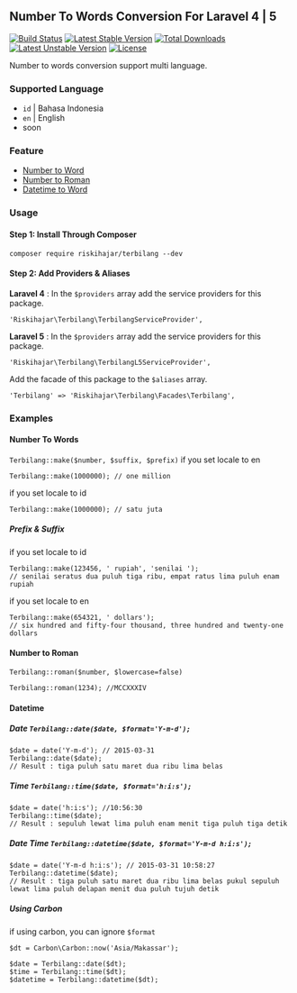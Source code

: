 ## Number To Words Conversion For Laravel 4 | 5
[![Build Status](https://travis-ci.org/riskihajar/terbilang.svg?branch=master)](https://travis-ci.org/riskihajar/terbilang)
[![Latest Stable Version](https://poser.pugx.org/riskihajar/terbilang/v/stable.svg)](https://packagist.org/packages/riskihajar/terbilang)
[![Total Downloads](https://poser.pugx.org/riskihajar/terbilang/downloads.svg)](https://packagist.org/packages/riskihajar/terbilang)
[![Latest Unstable Version](https://poser.pugx.org/riskihajar/terbilang/v/unstable.svg)](https://packagist.org/packages/riskihajar/terbilang)
[![License](https://poser.pugx.org/riskihajar/terbilang/license.svg)](https://github.com/riskihajar/terbilang/blob/master/LICENSE)

Number to words conversion support multi language.

### Supported Language
* `id` | Bahasa Indonesia
* `en` | English
* soon

### Feature
* [Number to Word](https://github.com/riskihajar/terbilang#number-to-words)
* [Number to Roman](https://github.com/riskihajar/terbilang#number-to-roman)
* [Datetime to Word](https://github.com/riskihajar/terbilang#datetime)

### Usage

#### Step 1: Install Through Composer
```
composer require riskihajar/terbilang --dev
````

#### Step 2: Add Providers & Aliases
**Laravel 4** : In the `$providers` array add the service providers for this package.
```
'Riskihajar\Terbilang\TerbilangServiceProvider',
```
**Laravel 5** : In the `$providers` array add the service providers for this package.
```
'Riskihajar\Terbilang\TerbilangL5ServiceProvider',
```
Add the facade of this package to the `$aliases` array.
```
'Terbilang' => 'Riskihajar\Terbilang\Facades\Terbilang',
```

### Examples
#### Number To Words
`Terbilang::make($number, $suffix, $prefix)`
if you set locale to en
```
Terbilang::make(1000000); // one million
```
if you set locale to id
```
Terbilang::make(1000000); // satu juta
```

##### Prefix & Suffix
if you set locale to id
```
Terbilang::make(123456, ' rupiah', 'senilai ');
// senilai seratus dua puluh tiga ribu, empat ratus lima puluh enam rupiah
```
if you set locale to en
```
Terbilang::make(654321, ' dollars');
// six hundred and fifty-four thousand, three hundred and twenty-one dollars
```

#### Number to Roman
`Terbilang::roman($number, $lowercase=false)`
```
Terbilang::roman(1234); //MCCXXXIV
```

#### Datetime
##### Date `Terbilang::date($date, $format='Y-m-d');`
```
$date = date('Y-m-d'); // 2015-03-31
Terbilang::date($date);
// Result : tiga puluh satu maret dua ribu lima belas
```
##### Time `Terbilang::time($date, $format='h:i:s');`
```
$date = date('h:i:s'); //10:56:30
Terbilang::time($date);
// Result : sepuluh lewat lima puluh enam menit tiga puluh tiga detik
```
##### Date Time `Terbilang::datetime($date, $format='Y-m-d h:i:s');`
```
$date = date('Y-m-d h:i:s'); // 2015-03-31 10:58:27
Terbilang::datetime($date);
// Result : tiga puluh satu maret dua ribu lima belas pukul sepuluh lewat lima puluh delapan menit dua puluh tujuh detik
```
##### Using Carbon
if using carbon, you can ignore `$format`
```
$dt = Carbon\Carbon::now('Asia/Makassar');

$date = Terbilang::date($dt);
$time = Terbilang::time($dt);
$datetime = Terbilang::datetime($dt);
```

